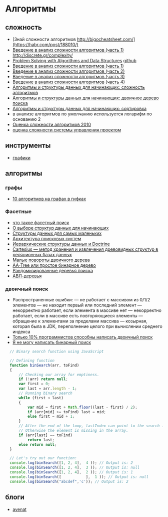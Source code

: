 # Алгоритмы

## сложность

 * [Знай сложности алгоритмов http://bigocheatsheet.com/](https://habr.com/post/188010/)
 * [ Введение в анализ сложности алгоритмов (часть 1) http://discrete.gr/complexity/ ](https://habr.com/post/196560/)
 * [Problem Solving with Algorithms and Data Structures](http://aliev.me/runestone/) [github]( https://github.com/aliev/runestone)
 * [Введение в анализ сложности алгоритмов (часть 1)](http://habrahabr.ru/post/196560/)
 * [Введение в анализ сложности алгоритмов (часть 2)](http://habrahabr.ru/post/195482/)
 * [Введение в анализ сложности алгоритмов (часть 3)](http://habrahabr.ru/post/195996/)
 * [Введение в анализ сложности алгоритмов (часть 4)](https://habr.com/post/196226/)
 * [Алгоритмы и структуры данных для начинающих: сложность алгоритмов](https://tproger.ru/translations/algorithms-and-data-structures/)
 * [Алгоритмы и структуры данных для начинающих: двоичное дерево поиска](https://tproger.ru/translations/binary-search-tree-for-beginners/)
 * [Алгоритмы и структуры данных для начинающих: сортировка](https://tproger.ru/translations/sorting-for-beginners/)
 * в анализе алгоритмов по умолчанию используется логарифм по основанию 2
 * [Оценка сложности алгоритмов 2010](https://habr.com/post/104219/)
 * [оценка сложности системы управления проектом](https://habr.com/post/282435/)

 
## инструменты
 
 * [графики](https://umath.ru/calc/graph/?&func=log(e,x);x%5E2;x;lg(x);)
 
## алгоритмы
 
### графы

 * [10 алгоритмов на графах в гифках](https://proglib.io/p/graphs-algoguide/)
 
### Фасетные
 
 * [что такое фасетный поиск](http://www.sql.ru/forum/1063033/chto-takoe-fasetnyy-poisk)
 * [О выборе структур данных для начинающих](https://habr.com/post/339656/)
 * [Структуры данных для самых маленьких](https://habr.com/post/310794/)
 * [Архитектура поисковых систем](http://bazhenov.me/blog/2013/01/08/search-architecture.html)
 * [Иерархические структуры данных и Doctrine](https://habr.com/post/46659/)
 * [Cartesius — метод хранения и извлечения древовидных структур в реляционных базах данных](https://habr.com/post/264989/)
 * [Малые повороты двоичного дерева](https://learnc.info/adt/bst_rotations.html)
 * [AA-Tree или простое бинарное дерево](https://habr.com/post/110212/)
 * [Рандомизированные деревья поиска](https://habr.com/post/145388/)
 * [АВЛ-деревья](https://habr.com/post/150732/)
 
### двоичный поиск

 * Распространенные ошибки:
    — не работает с массивом из 0/1/2 элементов
    — не находит первый или последний элемент
    — некорректно работает, если элемента в массиве нет
    — некорректно работает, если в массиве есть повторяющиеся элементы
    — обращение к элементами за пределами массива
    — козырная, которая была в JDK, переполнение целого при вычислении среднего индекса
  * [Только 10% программистов способны написать двоичный поиск](ttps://habr.com/post/91605/)
  * [Я не могу написать бинарный поиск](https://habr.com/post/146228/)
  
  ```js
    // Binary search function using JavaScript

    // Defining function
    function binSearch(arr, toFind)
    {
        // Checking our array for emptiness.
        if (!arr) return null;
        var first = 0;
        var last = arr.length - 1;
        // Running binary search
        while (first < last)
        {
            var mid = first + Math.floor((last - first) / 2);
            if (arr[mid] >= toFind) last = mid;
            else first = mid + 1;
        }
        // After the end of the loop, lastIndex can point to the search item. 
        // Otherwise the element is missing in the array.
        if (arr[last] == toFind)
            return last;
        else return null;
    }

    // Let's try out our function:
    console.log(binSearch([1, 2, 4],  4 )); // Output is: 2
    console.log(binSearch([1, 2, 4],  3 )); // Output is: null
    console.log(binSearch([1, 2, 4],  2 )); // Output is: 1
    console.log(binSearch([           ],  1 )); // Output is: null
    console.log(binSearch("abcdef",'c')); // Output is: 2
  ```
 
 ## блоги
 
 * [avenat](https://habr.com/users/avenat/posts/)
